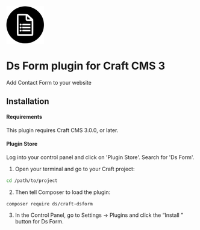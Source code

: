 <img src="src/icon.svg" alt="icon" width="100" height="100">

# Ds Form plugin for Craft CMS 3 

Add Contact Form to your website

## Installation

#### Requirements

This plugin requires Craft CMS 3.0.0, or later.

#### Plugin Store

Log into your control panel and click on 'Plugin Store'. Search for 'Ds Form'.
1. Open your terminal and go to your Craft project:

```bash
cd /path/to/project
```

2. Then tell Composer to load the plugin:

```bash
composer require ds/craft-dsform
```

3. In the Control Panel, go to Settings → Plugins and click the “Install ” button for Ds Form.

